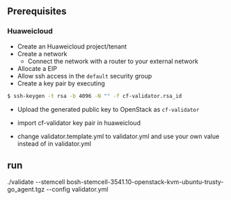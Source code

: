## Prerequisites

### Huaweicloud

* Create an Huaweicloud project/tenant
* Create a network
  * Connect the network with a router to your external network
* Allocate a EIP
* Allow ssh access in the `default` security group
* Create a key pair by executing
```bash
$ ssh-keygen -t rsa -b 4096 -N "" -f cf-validator.rsa_id
```
  * Upload the generated public key to OpenStack as `cf-validator`

* import cf-validator key pair in huaweicloud 


* change validator.template.yml to validator.yml  and use your own value instead of <replace-me> in validator.yml

## run

 ./validate --stemcell bosh-stemcell-3541.10-openstack-kvm-ubuntu-trusty-go_agent.tgz --config validator.yml

